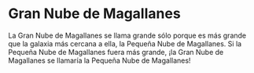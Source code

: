 # Gran Nube de Magallanes

La Gran Nube de Magallanes se llama grande sólo porque es más grande que la
galaxia más cercana a ella, la Pequeña Nube de Magallanes. Si la Pequeña Nube de
Magallanes fuera más grande, ¡la Gran Nube de Magallanes se llamaría la Pequeña
Nube de Magallanes!
